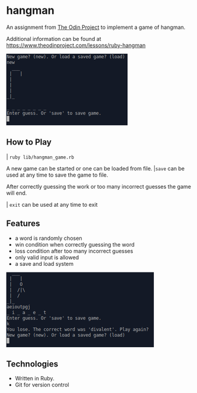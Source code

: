 # hangman
An assignment from [The Odin Project](https://www.theodinproject.com/) to implement a game of hangman.

Additional information can be found at https://www.theodinproject.com/lessons/ruby-hangman

![Board](doc/board.png)

## How to Play

| <code>ruby lib/hangman_game.rb</code>

A new game can be started or one can be loaded from file.
|<code>save</code> can be used at any time to save the game to file.

After correctly guessing the work or too many incorrect guesses the game will end.

| <code>exit</code> can be used at any time to exit

## Features

- a word is randomly chosen
- win condition when correctly guessing the word
- loss condition after too many incorrect guesses
- only valid input is allowed
- a save and load system

![end](doc/end.png)

## Technologies
- Written in Ruby.
- Git for version control